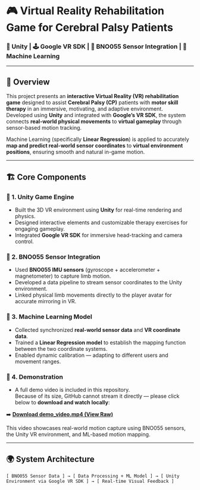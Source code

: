 # 🎮 Virtual Reality Rehabilitation Game for Cerebral Palsy Patients  

### 🧠 Unity | 🕹️ Google VR SDK | 📡 BNO055 Sensor Integration | 🤖 Machine Learning  

---

## 🩵 **Overview**

This project presents an **interactive Virtual Reality (VR) rehabilitation game** designed to assist **Cerebral Palsy (CP)** patients with **motor skill therapy** in an immersive, motivating, and adaptive environment.  
Developed using **Unity** and integrated with **Google’s VR SDK**, the system connects **real-world physical movements** to **virtual gameplay** through sensor-based motion tracking.  

Machine Learning (specifically **Linear Regression**) is applied to accurately **map and predict real-world sensor coordinates** to **virtual environment positions**, ensuring smooth and natural in-game motion.

---

## 🏗️ **Core Components**

### 🧩 1. Unity Game Engine  
- Built the 3D VR environment using **Unity** for real-time rendering and physics.  
- Designed interactive elements and customizable therapy exercises for engaging gameplay.  
- Integrated **Google VR SDK** for immersive head-tracking and camera control.

### 📡 2. BNO055 Sensor Integration  
- Used **BNO055 IMU sensors** (gyroscope + accelerometer + magnetometer) to capture limb motion.  
- Developed a data pipeline to stream sensor coordinates to the Unity environment.  
- Linked physical limb movements directly to the player avatar for accurate mirroring in VR.

### 🤖 3. Machine Learning Model  
- Collected synchronized **real-world sensor data** and **VR coordinate data**.  
- Trained a **Linear Regression model** to establish the mapping function between the two coordinate systems.  
- Enabled dynamic calibration — adapting to different users and movement ranges.

### 🎥 4. Demonstration  
- A full demo video is included in this repository.  
Because of its size, GitHub cannot stream it directly — please click below to **download and watch locally**:

➡️ [**Download demo_video.mp4 (View Raw)**](./VR_Game_Video.mp4)

This video showcases real-world motion capture using BNO055 sensors, the Unity VR environment, and ML-based motion mapping.

---

## 🌍 **System Architecture**

```plaintext
[ BNO055 Sensor Data ] → [ Data Processing + ML Model ] → [ Unity Environment via Google VR SDK ] → [ Real-time Visual Feedback ]
